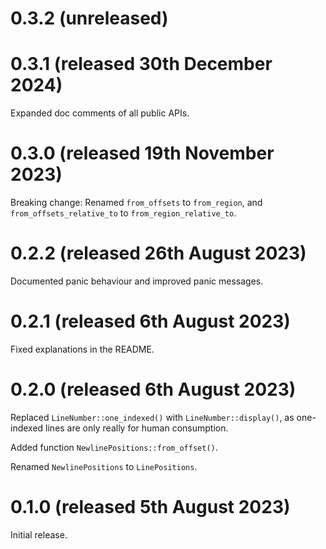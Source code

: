 # 0.3.2 (unreleased)

# 0.3.1 (released 30th December 2024)

Expanded doc comments of all public APIs.

# 0.3.0 (released 19th November 2023)

Breaking change: Renamed `from_offsets` to `from_region`, and
`from_offsets_relative_to` to `from_region_relative_to`.

# 0.2.2 (released 26th August 2023)

Documented panic behaviour and improved panic messages.

# 0.2.1 (released 6th August 2023)

Fixed explanations in the README.

# 0.2.0 (released 6th August 2023)

Replaced `LineNumber::one_indexed()` with `LineNumber::display()`, as
one-indexed lines are only really for human consumption.

Added function `NewlinePositions::from_offset()`.

Renamed `NewlinePositions` to `LinePositions`.

# 0.1.0 (released 5th August 2023)

Initial release.
